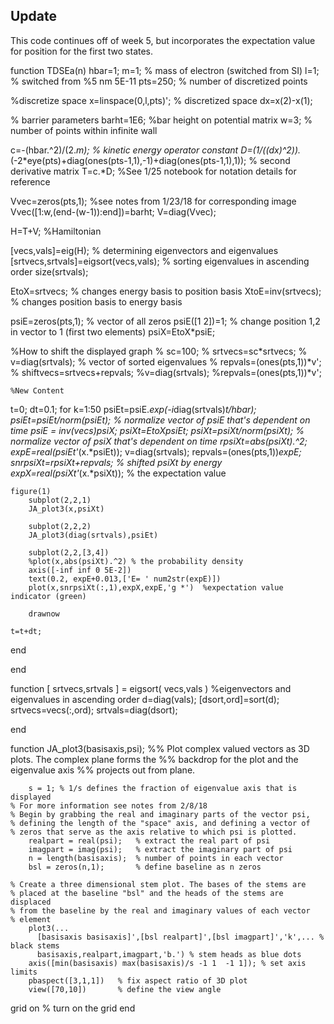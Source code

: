## Update

This code continues off of week 5, but incorporates the expectation value for position for the first two states.


function TDSEa(n)
hbar=1;
m=1; % mass of electron (switched from SI)
l=1; % switched from %5 nm 5E-11
pts=250; % number of discretized points

%discretize space
x=linspace(0,l,pts)'; % discretized space
dx=x(2)-x(1);

% barrier parameters
barht=1E6; %bar height on potential matrix
w=3; % number of points within infinite wall

c=-(hbar.^2)/(2.*m); % kinetic energy operator constant 
D=(1/((dx)^2)).*(-2*eye(pts)+diag(ones(pts-1,1),-1)+diag(ones(pts-1,1),1)); % second derivative matrix
T=c.*D;  %See 1/25 notebook for notation details for reference

Vvec=zeros(pts,1); %see notes from 1/23/18 for corresponding image
Vvec([1:w,(end-(w-1)):end])=barht;
V=diag(Vvec);

H=T+V; %Hamiltonian

[vecs,vals]=eig(H); % determining eigenvectors and eigenvalues
[srtvecs,srtvals]=eigsort(vecs,vals); % sorting eigenvalues in ascending order
size(srtvals);

EtoX=srtvecs; % changes energy basis to position basis
XtoE=inv(srtvecs); % changes position basis to energy basis

psiE=zeros(pts,1); % vector of all zeros
psiE([1 2])=1; % change position 1,2 in vector to 1 (first two elements)
psiX=EtoX*psiE;

%How to shift the displayed graph
% sc=100; 
% srtvecs=sc*srtvecs;
% v=diag(srtvals); % vector of sorted eigenvalues
% repvals=(ones(pts,1))*v';
% shiftvecs=srtvecs+repvals;
    %v=diag(srtvals);
    %repvals=(ones(pts,1))*v';
    
   
    %New Content
t=0; dt=0.1;
for k=1:50 
    psiEt=psiE.*exp(-i*diag(srtvals)*t/hbar);
    psiEt=psiEt/norm(psiEt); % normalize vector of psiE that's dependent on time
    psiE = inv(vecs)*psiX;
    psiXt=EtoX*psiEt;
    psiXt=psiXt/norm(psiXt); % normalize vector of psiX that's dependent on time
    rpsiXt=abs(psiXt).^2;
    expE=real(psiEt'*(x.*psiEt)); 
    v=diag(srtvals);
    repvals=(ones(pts,1))*expE;
    snrpsiXt=rpsiXt+repvals; % shifted psiXt by energy
    expX=real(psiXt'*(x.*psiXt)); % the expectation value
    
    figure(1)
        subplot(2,2,1)
        JA_plot3(x,psiXt)
        
        subplot(2,2,2)
        JA_plot3(diag(srtvals),psiEt)
        
        subplot(2,2,[3,4])
        %plot(x,abs(psiXt).^2) % the probability density
        axis([-inf inf 0 5E-2])
        text(0.2, expE+0.013,['E= ' num2str(expE)])
        plot(x,snrpsiXt(:,1),expX,expE,'g *')  %expectation value indicator (green)
       
        drawnow
    
    t=t+dt;
end

end

function [ srtvecs,srtvals ] = eigsort( vecs,vals ) %eigenvectors and eigenvalues in ascending order
d=diag(vals);
[dsort,ord]=sort(d);
srtvecs=vecs(:,ord);
srtvals=diag(dsort);

end

function JA_plot3(basisaxis,psi);
%% Plot complex valued vectors as 3D plots. The complex plane forms the
%% backdrop for the plot and the eigenvalue axis
%% projects out from plane.
        
        s = 1; % 1/s defines the fraction of eigenvalue axis that is displayed
    % For more information see notes from 2/8/18    
    % Begin by grabbing the real and imaginary parts of the vector psi,
    % defining the length of the "space" axis, and defining a vector of 
    % zeros that serve as the axis relative to which psi is plotted.
        realpart = real(psi);   % extract the real part of psi
        imagpart = imag(psi);   % extract the imaginary part of psi
        n = length(basisaxis);  % number of points in each vector
        bsl = zeros(n,1);       % define baseline as n zeros

    % Create a three dimensional stem plot. The bases of the stems are 
    % placed at the baseline "bsl" and the heads of the stems are displaced
    % from the baseline by the real and imaginary values of each vector
    % element
        plot3(...
          [basisaxis basisaxis]',[bsl realpart]',[bsl imagpart]','k',... % black stems
          basisaxis,realpart,imagpart,'b.') % stem heads as blue dots
        axis([min(basisaxis) max(basisaxis)/s -1 1  -1 1]); % set axis limits
        pbaspect([3,1,1])   % fix aspect ratio of 3D plot
        view([70,10])       % define the view angle
grid on             % turn on the grid
end 
